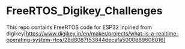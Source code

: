 # FreeRTOS_Digikey_Challenges
This repo contains FreeRTOS code for ESP32 inpiried from digikey[https://www.digikey.in/en/maker/projects/what-is-a-realtime-operating-system-rtos/28d8087f53844decafa5000d89608016]
